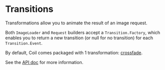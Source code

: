 # Transitions

Transformations allow you to animate the result of an image request.

Both `ImageLoader` and `Request` builders accept a `Transition.Factory`, which enables you to return a new transition (or null for no transition) for each `Transition.Event`.

By default, Coil comes packaged with 1 transformation: [crossfade](../api/coil-base/coil.transition/-crossfade-transition/).

See the [API doc](../api/coil-base/coil.transform/-transformation/) for more information.
